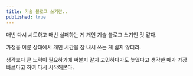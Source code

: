 ```yaml
---
title: 기술 블로그 쓰기란..
published: true
---
```

매번 다시 시도하고 매번 실패하는 게 개인 기술 블로그 쓰기인 것 같다.

가정을 이룬 상태에서 개인 시간을 잠 내서 쓰는 게 쉽지 않더라.

생각보다 큰 노력이 필요하기에 써볼지 말지 고민하다가도 늦었다고 생각한 때가 가장 빠르다고 하여 다시 시작해본다.


